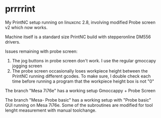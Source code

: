 # prrrrint
My PrintNC setup running on linuxcnc 2.8, involving modified Probe screen v2 which now works. 

Machine itself is a standard size PrintNC build with stepperonline DM556 drivers.

Issues remaining with probe screen:
1. The jog buttons in probe screen don't work. I use the regular gmoccapy jogging screen
2. The probe screen occasionally loses workpiece height between the PrintNC running different gcodes. To make sure, I double check each time before running a program that the workpiece height box is not "0"

The branch "Mesa 7i76e" has a working setup Gmoccappy + Probe Screen

The branch "Mesa- Probe basic" has a working setup with "Probe basic" GUI running on Mesa 7i76e. Some of the subroutines are modified for tool lenght measurement with manual toolchange.
